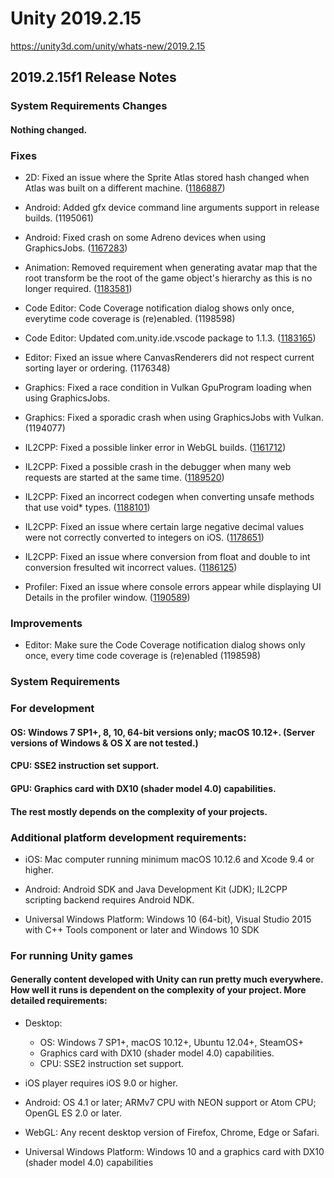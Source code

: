 # Unity 2019.2.15
https://unity3d.com/unity/whats-new/2019.2.15

## 2019.2.15f1 Release Notes


### System Requirements Changes

#### Nothing changed.

### Fixes
<ul>
<li><p>2D: Fixed an issue where the Sprite Atlas stored hash changed when Atlas was built on a different machine. (<a href="https://issuetracker.unity3d.com/issues/sprite-atlas-stored-hash-changes-when-atlas-is-built-on-a-different-machine">1186887</a>)</p></li>
<li><p>Android: Added gfx device command line arguments support in release builds. (1195061)</p></li>
<li><p>Android: Fixed crash on some Adreno devices when using GraphicsJobs. (<a href="https://issuetracker.unity3d.com/issues/android-lwrp-vulkan-build-crashes-when-having-any-object-in-front-of-the-camera">1167283</a>)</p></li>
<li><p>Animation: Removed requirement when generating avatar map that the root transform be the root of the game object's hierarchy as this is no longer required. (<a href="https://issuetracker.unity3d.com/issues/animation-stream-binding-animationstream-handles-on-a-nested-animator-hierarchy-triggers-an-exception">1183581</a>)</p></li>
<li><p>Code Editor: Code Coverage notification dialog shows only once, everytime code coverage is (re)enabled. (1198598)</p></li>
<li><p>Code Editor: Updated com.unity.ide.vscode package to 1.1.3. (<a href="https://issuetracker.unity3d.com/issues/vscode-a-script-fails-to-open-when-external-script-editor-is-set-to-code-dot-exe">1183165</a>)</p></li>
<li><p>Editor: Fixed an issue where CanvasRenderers did not respect current sorting layer or ordering. (1176348)</p></li>
<li><p>Graphics: Fixed a race condition in Vulkan GpuProgram loading when using GraphicsJobs.</p></li>
<li><p>Graphics: Fixed a sporadic crash when using GraphicsJobs with Vulkan. (1194077)</p></li>
<li><p>IL2CPP: Fixed  a possible linker error in WebGL builds. (<a href="https://issuetracker.unity3d.com/issues/webgl-building-fails-with-emscriptens-python-failure">1161712</a>)</p></li>
<li><p>IL2CPP: Fixed a possible crash in the debugger when many web requests are started at the same time. (<a href="https://issuetracker.unity3d.com/issues/ios-crash-on-il2cpp-mono-thread-internal-is-current-after-validating-a-certificate">1189520</a>)</p></li>
<li><p>IL2CPP: Fixed an incorrect codegen when converting unsafe methods that use void* types. (<a href="https://issuetracker.unity3d.com/issues/il2cpp-build-development-player-fails-when-processing-unsafe-script">1188101</a>)</p></li>
<li><p>IL2CPP: Fixed an issue where certain large negative decimal values were not correctly converted to integers on iOS. (<a href="https://issuetracker.unity3d.com/issues/ios-system-dot-componentmodel-dot-typeconverter-dot-convertto-causes-overflowexception-on-minint">1178651</a>)</p></li>
<li><p>IL2CPP: Fixed an issue where conversion from float and double to int conversion fresulted wit incorrect values. (<a href="https://issuetracker.unity3d.com/issues/il2cpp-double-and-float-number-values-are-different-when-uint-is-casted-on-them">1186125</a>)</p></li>
<li><p>Profiler: Fixed an issue where console errors appear while displaying UI Details in the profiler window. (<a href="https://issuetracker.unity3d.com/issues/ui-details-profiler-does-not-display-any-information-when-selected-and-throws-exceptions-when-ui-module-is-disabled">1190589</a>)</p></li>
</ul>

### Improvements
<ul>
<li>Editor: Make sure the Code Coverage notification dialog shows only once, every time code coverage is (re)enabled (1198598)</li>
</ul>

### System Requirements

### For development

#### OS: Windows 7 SP1+, 8, 10, 64-bit versions only; macOS 10.12+. (Server versions of Windows & OS X are not tested.)

#### CPU: SSE2 instruction set support.

#### GPU: Graphics card with DX10 (shader model 4.0) capabilities.

#### The rest mostly depends on the complexity of your projects.

### Additional platform development requirements:
<ul>
<li><p>iOS: Mac computer running minimum macOS 10.12.6 and Xcode 9.4 or higher.</p></li>
<li><p>Android: Android SDK and Java Development Kit (JDK); IL2CPP scripting backend requires Android NDK.</p></li>
<li><p>Universal Windows Platform: Windows 10 (64-bit), Visual Studio 2015 with C++ Tools component or later and Windows 10 SDK</p></li>
</ul>

### For running Unity games

#### Generally content developed with Unity can run pretty much everywhere. How well it runs is dependent on the complexity of your project. More detailed requirements:
<ul>
<li><p>Desktop:</p> 
<ul>
<li>OS: Windows 7 SP1+, macOS 10.12+, Ubuntu 12.04+, SteamOS+</li>
<li>Graphics card with DX10 (shader model 4.0) capabilities.</li>
<li>CPU: SSE2 instruction set support.</li>
</ul></li>
<li><p>iOS player requires iOS 9.0 or higher.</p></li>
<li><p>Android: OS 4.1 or later; ARMv7 CPU with NEON support or Atom CPU; OpenGL ES 2.0 or later.</p></li>
<li><p>WebGL: Any recent desktop version of Firefox, Chrome, Edge or Safari.</p></li>
<li><p>Universal Windows Platform: Windows 10 and a graphics card with DX10 (shader model 4.0) capabilities</p></li>
</ul>

